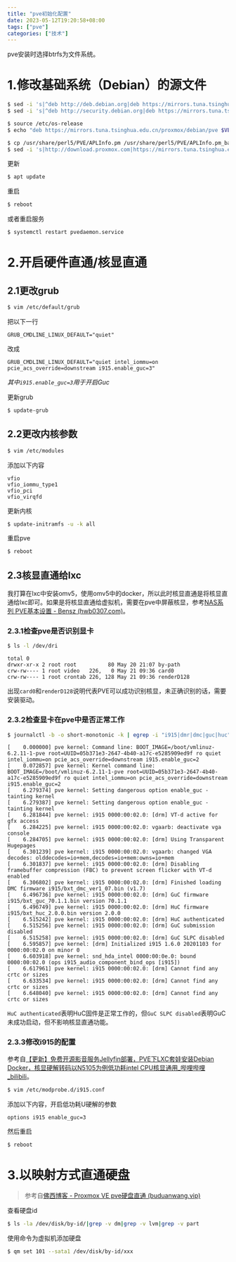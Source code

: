 ```yaml
---
title: "pve初始化配置"
date: 2023-05-12T19:20:58+08:00
tags: ["pve"]
categories: ["技术"]
---
```


pve安装时选择btrfs为文件系统。

# 1.修改基础系统（Debian）的源文件

```bash
$ sed -i 's|^deb http://deb.debian.org|deb https://mirrors.tuna.tsinghua.edu.cn|g' /etc/apt/sources.list
$ sed -i 's|^deb http://security.debian.org|deb https://mirrors.tuna.tsinghua.edu.cn/debian-security|g' /etc/apt/sources.list

$ source /etc/os-release
$ echo "deb https://mirrors.tuna.tsinghua.edu.cn/proxmox/debian/pve $VERSION_CODENAME pve-no-subscription" > /etc/apt/sources.list.d/pve-no-subscription.list

$ cp /usr/share/perl5/PVE/APLInfo.pm /usr/share/perl5/PVE/APLInfo.pm_back
$ sed -i 's|http://download.proxmox.com|https://mirrors.tuna.tsinghua.edu.cn/proxmox|g' /usr/share/perl5/PVE/APLInfo.pm
```

更新

```bash
$ apt update
```

重启

```bash
$ reboot
```

或者重启服务

```bash
$ systemctl restart pvedaemon.service
```

# 2.开启硬件直通/核显直通

## 2.1更改grub

```bash
$ vim /etc/default/grub
```

把以下一行

```
GRUB_CMDLINE_LINUX_DEFAULT="quiet"
```

改成

```
GRUB_CMDLINE_LINUX_DEFAULT="quiet intel_iommu=on pcie_acs_override=downstream i915.enable_guc=3"
```

*其中`i915.enable_guc=3`用于开启Guc*

更新grub

```bash
$ update-grub
```

## 2.2更改内核参数

```bash
$ vim /etc/modules
```

添加以下内容

```
vfio
vfio_iommu_type1
vfio_pci
vfio_virqfd
```

更新内核

```bash
$ update-initramfs -u -k all
```

重启pve

```bash
$ reboot
```

## 2.3核显直通给lxc

我打算在lxc中安装omv5，使用omv5中的docker，所以此时核显直通是将核显直通给lxc即可。如果是将核显直通给虚拟机，需要在pve中屏蔽核显，参考[NAS系列 PVE基本设置 - Bensz (hwb0307.com)](https://blognas.hwb0307.com/nas/3704)。

### 2.3.1检查pve是否识别显卡

```bash
$ ls -l /dev/dri
```

```
total 0
drwxr-xr-x 2 root root          80 May 20 21:07 by-path
crw-rw---- 1 root video   226,   0 May 21 09:36 card0
crw-rw---- 1 root crontab 226, 128 May 21 09:36 renderD128
```

出现`card0`和`renderD128`说明代表PVE可以成功识别核显，未正确识别的话，需要安装驱动。

### 2.3.2检查显卡在pve中是否正常工作

```bash
$ journalctl -b -o short-monotonic -k | egrep -i "i915|dmr|dmc|guc|huc"
```

```
[    0.000000] pve kernel: Command line: BOOT_IMAGE=/boot/vmlinuz-6.2.11-1-pve root=UUID=05b371e3-2647-4b40-a17c-e5285909ed9f ro quiet intel_iommu=on pcie_acs_override=downstream i915.enable_guc=2
[    0.072857] pve kernel: Kernel command line: BOOT_IMAGE=/boot/vmlinuz-6.2.11-1-pve root=UUID=05b371e3-2647-4b40-a17c-e5285909ed9f ro quiet intel_iommu=on pcie_acs_override=downstream i915.enable_guc=2
[    6.279374] pve kernel: Setting dangerous option enable_guc - tainting kernel
[    6.279387] pve kernel: Setting dangerous option enable_guc - tainting kernel
[    6.281844] pve kernel: i915 0000:00:02.0: [drm] VT-d active for gfx access
[    6.284225] pve kernel: i915 0000:00:02.0: vgaarb: deactivate vga console
[    6.284705] pve kernel: i915 0000:00:02.0: [drm] Using Transparent Hugepages
[    6.301239] pve kernel: i915 0000:00:02.0: vgaarb: changed VGA decodes: olddecodes=io+mem,decodes=io+mem:owns=io+mem
[    6.301837] pve kernel: i915 0000:00:02.0: [drm] Disabling framebuffer compression (FBC) to prevent screen flicker with VT-d enabled
[    6.306802] pve kernel: i915 0000:00:02.0: [drm] Finished loading DMC firmware i915/bxt_dmc_ver1_07.bin (v1.7)
[    6.496736] pve kernel: i915 0000:00:02.0: [drm] GuC firmware i915/bxt_guc_70.1.1.bin version 70.1.1
[    6.496749] pve kernel: i915 0000:00:02.0: [drm] HuC firmware i915/bxt_huc_2.0.0.bin version 2.0.0
[    6.515242] pve kernel: i915 0000:00:02.0: [drm] HuC authenticated
[    6.515256] pve kernel: i915 0000:00:02.0: [drm] GuC submission disabled
[    6.515258] pve kernel: i915 0000:00:02.0: [drm] GuC SLPC disabled
[    6.595857] pve kernel: [drm] Initialized i915 1.6.0 20201103 for 0000:00:02.0 on minor 0
[    6.603918] pve kernel: snd_hda_intel 0000:00:0e.0: bound 0000:00:02.0 (ops i915_audio_component_bind_ops [i915])
[    6.617961] pve kernel: i915 0000:00:02.0: [drm] Cannot find any crtc or sizes
[    6.633534] pve kernel: i915 0000:00:02.0: [drm] Cannot find any crtc or sizes
[    6.648040] pve kernel: i915 0000:00:02.0: [drm] Cannot find any crtc or sizes
```

`HuC authenticated`表明HuC固件是正常工作的，但`GuC SLPC disabled`表明GuC未成功启动，但不影响核显直通功能。

### 2.3.3修改i915的配置

参考自[【更新】免费开源影音服务Jellyfin部署，PVE下LXC套娃安装Debian Docker，核显硬解转码以N5105为例低功耗intel CPU核显通用_哔哩哔哩_bilibili](https://www.bilibili.com/video/BV1Xx4y1G7MG/?spm_id_from=333.999.0.0&vd_source=c376fffe76111ea95c9b1184d027e5bb)。

```bash
$ vim /etc/modprobe.d/i915.conf 
```

添加以下内容，开启低功耗U硬解的参数

```
options i915 enable_guc=3
```

然后重启

```bash
$ reboot
```

# 3.以映射方式直通硬盘

> 参考自[佛西博客 - Proxmox VE pve硬盘直通 (buduanwang.vip)](https://foxi.buduanwang.vip/virtualization/1754.html/)

查看硬盘id

```bash
$ ls -la /dev/disk/by-id/|grep -v dm|grep -v lvm|grep -v part
```

使用命令为虚拟机添加硬盘

```bash
$ qm set 101 --sata1 /dev/disk/by-id/xxx
```

